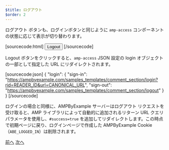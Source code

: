 ```yaml
---
$title: ログアウト
$order: 2
---
```


ログアウト ボタンも、ログインボタンと同じように `amp-access` コンポーネントの状態に応じて表示が切り替わります。

[sourcecode:html]
<button amp-access="loggedIn" amp-access-hide tabindex="0" on="tap:amp-access.login-sign-out" class="button-primary comment-button">Logout</button>
[/sourcecode]

Logout ボタンをクリックすると、`amp-access` JSON 設定の login オブジェクトの一部として指定した URL にリダイレクトされます。

[sourcecode:json]
{
"login": {
  "sign-in": "https://ampbyexample.com/samples_templates/comment_section/login?rid=READER_ID&url=CANONICAL_URL",
  "sign-out": "https://ampbyexample.com/samples_templates/comment_section/logout"
  }
}
[/sourcecode]

ログインの場合と同様に、AMPByExample サーバーはログアウト リクエストを受け取ると、AMP ライブラリによって自動的に追加されるリターン URL クエリ パラメータを使用し、`#success=true` を追加してリダイレクトします。この時点で初期ページに戻り、ログインページで作成した AMPByExample Cookie（`ABE_LOGGED_IN`）は削除されます。

<div class="prev-next-buttons">
  <a class="button prev-button" href="/ja/docs/tutorials/login_requiring/add_comment.html"><span class="arrow-prev">前へ</span></a>
  <a class="button next-button" href="/ja/docs/tutorials/login_requiring/summary.html"><span class="arrow-next">次へ</span></a>
</div>